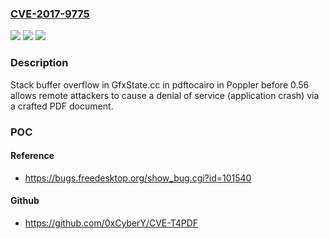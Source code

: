 ### [CVE-2017-9775](https://cve.mitre.org/cgi-bin/cvename.cgi?name=CVE-2017-9775)
![](https://img.shields.io/static/v1?label=Product&message=n%2Fa&color=blue)
![](https://img.shields.io/static/v1?label=Version&message=n%2Fa&color=blue)
![](https://img.shields.io/static/v1?label=Vulnerability&message=n%2Fa&color=brighgreen)

### Description

Stack buffer overflow in GfxState.cc in pdftocairo in Poppler before 0.56 allows remote attackers to cause a denial of service (application crash) via a crafted PDF document.

### POC

#### Reference
- https://bugs.freedesktop.org/show_bug.cgi?id=101540

#### Github
- https://github.com/0xCyberY/CVE-T4PDF

